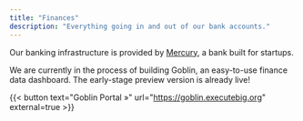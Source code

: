 ```yaml
---
title: "Finances"
description: "Everything going in and out of our bank accounts."
---
```


Our banking infrastructure is provided by [Mercury](https://mercury.com/), a bank built for startups. 

We are currently in the process of building Goblin, an easy-to-use finance data dashboard. The early-stage preview version is 
already live! 

{{< button text="Goblin Portal »" url="https://goblin.executebig.org" external=true >}}